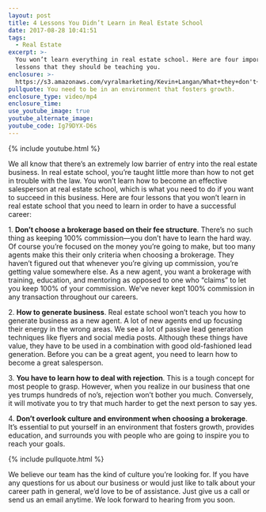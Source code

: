 ```yaml
---
layout: post
title: 4 Lessons You Didn’t Learn in Real Estate School
date: 2017-08-28 10:41:51
tags:
  - Real Estate
excerpt: >-
  You won’t learn everything in real estate school. Here are four important
  lessons that they should be teaching you.
enclosure: >-
  https://s3.amazonaws.com/vyralmarketing/Kevin+Langan/What+they+don't+teach+you+in+school.mp4
pullquote: You need to be in an environment that fosters growth.
enclosure_type: video/mp4
enclosure_time:
use_youtube_image: true
youtube_alternate_image:
youtube_code: Ig79DYX-D6s
---
```



{% include youtube.html %}

We all know that there’s an extremely low barrier of entry into the real estate business. In real estate school, you’re taught little more than how to not get in trouble with the law. You won’t learn how to become an effective salesperson at real estate school, which is what you need to do if you want to succeed in this business. Here are four lessons that you won’t learn in real estate school that you need to learn in order to have a successful career:

1.&nbsp;**Don’t choose a brokerage based on their fee structure**. There’s no such thing as keeping 100% commission—you don’t have to learn the hard way. Of course you’re focused on the money you’re going to make, but too many agents make this their only criteria when choosing a brokerage. They haven’t figured out that whenever you’re giving up commission, you’re getting value somewhere else. As a new agent, you want a brokerage with training, education, and mentoring as opposed to one who “claims” to let you keep 100% of your commission. We’ve never kept 100% commission in any transaction throughout our careers.

2.&nbsp;**How to generate business**. Real estate school won’t teach you how to generate business as a new agent. A lot of new agents end up focusing their energy in the wrong areas. We see a lot of passive lead generation techniques like flyers and social media posts. Although these things have value, they have to be used in a combination with good old-fashioned lead generation. Before you can be a great agent, you need to learn how to become a great salesperson.

3.&nbsp;**You have to learn how to deal with rejection**. This is a tough concept for most people to grasp. However, when you realize in our business that one yes trumps hundreds of no’s, rejection won’t bother you much. Conversely, it will motivate you to try that much harder to get the next person to say yes.

4.&nbsp;**Don’t overlook culture and environment when choosing a brokerage**. It’s essential to put yourself in an environment that fosters growth, provides education, and surrounds you with people who are going to inspire you to reach your goals.

{% include pullquote.html %}

We believe our team has the kind of culture you’re looking for. If you have any questions for us about our business or would just like to talk about your career path in general, we’d love to be of assistance. Just give us a call or send us an email anytime. We look forward to hearing from you soon.